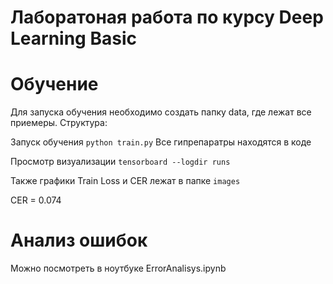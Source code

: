 # Лаборатоная работа по курсу Deep Learning Basic

# Обучение
Для запуска обучения необходимо создать папку data, где лежат все приемеры. 
Структура: 

Запуск обучения `python train.py` Все гипрепаратры находятся в коде

Просмотр визуализации `tensorboard --logdir runs`

Также графики Train Loss и CER лежат в папке `images`

CER = 0.074 

# Анализ ошибок

Можно посмотреть в ноутбуке ErrorAnalisys.ipynb

